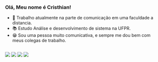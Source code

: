 ### Olá, Meu nome é Cristhian!


- 🔭 Trabalho atualmente na parte de comunicação em uma faculdade a distancia.
- 📚 Estudo Análise e desenvolvimento de sistema na UFPR.
- 😁 Sou uma pessoa muito comunicativa, e sempre me dou bem com meus colegas de trabalho.
##
<div> 
  <a href = "mailto:cristhianrodriques@gmail.com"><img src="https://img.shields.io/badge/-Gmail-%23333?style=for-the-badge&logo=gmail&logoColor=white" target="_blank"></a>
  <a href="https://www.linkedin.com/in/cristhian-rodrigues-4b308617a" target="_blank"><img src="https://img.shields.io/badge/-LinkedIn-%230077B5?style=for-the-badge&logo=linkedin&logoColor=white" target="_blank"></a> 
  <a href="https://www.facebook.com/cristhian.rodrigues.56" target="_blank"><img src="https://img.shields.io/badge/Facebook-1877F2?style=for-the-badge&logo=facebook&logoColor=white" target="_blank"></a> 
  <a href="https://web.whatsapp.com/send?phone=5541996887123" target="_blank"><img src="https://img.shields.io/badge/WhatsApp-25D366?style=for-the-badge&logo=whatsapp&logoColor=white" target="_blank"></a> 

 
</div>
